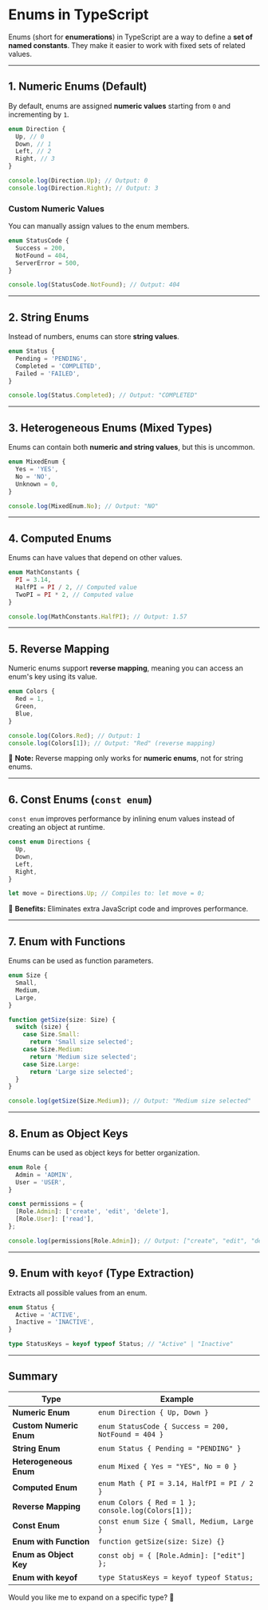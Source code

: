 # **Enums in TypeScript**

Enums (short for **enumerations**) in TypeScript are a way to define a **set of named constants**. They make it easier to work with fixed sets of related values.

---

## **1. Numeric Enums (Default)**

By default, enums are assigned **numeric values** starting from `0` and incrementing by `1`.

```typescript
enum Direction {
  Up, // 0
  Down, // 1
  Left, // 2
  Right, // 3
}

console.log(Direction.Up); // Output: 0
console.log(Direction.Right); // Output: 3
```

### **Custom Numeric Values**

You can manually assign values to the enum members.

```typescript
enum StatusCode {
  Success = 200,
  NotFound = 404,
  ServerError = 500,
}

console.log(StatusCode.NotFound); // Output: 404
```

---

## **2. String Enums**

Instead of numbers, enums can store **string values**.

```typescript
enum Status {
  Pending = 'PENDING',
  Completed = 'COMPLETED',
  Failed = 'FAILED',
}

console.log(Status.Completed); // Output: "COMPLETED"
```

---

## **3. Heterogeneous Enums (Mixed Types)**

Enums can contain both **numeric and string values**, but this is uncommon.

```typescript
enum MixedEnum {
  Yes = 'YES',
  No = 'NO',
  Unknown = 0,
}

console.log(MixedEnum.No); // Output: "NO"
```

---

## **4. Computed Enums**

Enums can have values that depend on other values.

```typescript
enum MathConstants {
  PI = 3.14,
  HalfPI = PI / 2, // Computed value
  TwoPI = PI * 2, // Computed value
}

console.log(MathConstants.HalfPI); // Output: 1.57
```

---

## **5. Reverse Mapping**

Numeric enums support **reverse mapping**, meaning you can access an enum's key using its value.

```typescript
enum Colors {
  Red = 1,
  Green,
  Blue,
}

console.log(Colors.Red); // Output: 1
console.log(Colors[1]); // Output: "Red" (reverse mapping)
```

📌 **Note:** Reverse mapping only works for **numeric enums**, not for string enums.

---

## **6. Const Enums (`const enum`)**

`const enum` improves performance by inlining enum values instead of creating an object at runtime.

```typescript
const enum Directions {
  Up,
  Down,
  Left,
  Right,
}

let move = Directions.Up; // Compiles to: let move = 0;
```

🔹 **Benefits:** Eliminates extra JavaScript code and improves performance.

---

## **7. Enum with Functions**

Enums can be used as function parameters.

```typescript
enum Size {
  Small,
  Medium,
  Large,
}

function getSize(size: Size) {
  switch (size) {
    case Size.Small:
      return 'Small size selected';
    case Size.Medium:
      return 'Medium size selected';
    case Size.Large:
      return 'Large size selected';
  }
}

console.log(getSize(Size.Medium)); // Output: "Medium size selected"
```

---

## **8. Enum as Object Keys**

Enums can be used as object keys for better organization.

```typescript
enum Role {
  Admin = 'ADMIN',
  User = 'USER',
}

const permissions = {
  [Role.Admin]: ['create', 'edit', 'delete'],
  [Role.User]: ['read'],
};

console.log(permissions[Role.Admin]); // Output: ["create", "edit", "delete"]
```

---

## **9. Enum with `keyof` (Type Extraction)**

Extracts all possible values from an enum.

```typescript
enum Status {
  Active = 'ACTIVE',
  Inactive = 'INACTIVE',
}

type StatusKeys = keyof typeof Status; // "Active" | "Inactive"
```

---

## **Summary**

| Type                    | Example                                             |
| ----------------------- | --------------------------------------------------- |
| **Numeric Enum**        | `enum Direction { Up, Down }`                       |
| **Custom Numeric Enum** | `enum StatusCode { Success = 200, NotFound = 404 }` |
| **String Enum**         | `enum Status { Pending = "PENDING" }`               |
| **Heterogeneous Enum**  | `enum Mixed { Yes = "YES", No = 0 }`                |
| **Computed Enum**       | `enum Math { PI = 3.14, HalfPI = PI / 2 }`          |
| **Reverse Mapping**     | `enum Colors { Red = 1 }; console.log(Colors[1]);`  |
| **Const Enum**          | `const enum Size { Small, Medium, Large }`          |
| **Enum with Function**  | `function getSize(size: Size) {}`                   |
| **Enum as Object Key**  | `const obj = { [Role.Admin]: ["edit"] };`           |
| **Enum with keyof**     | `type StatusKeys = keyof typeof Status;`            |

Would you like me to expand on a specific type? 🚀
